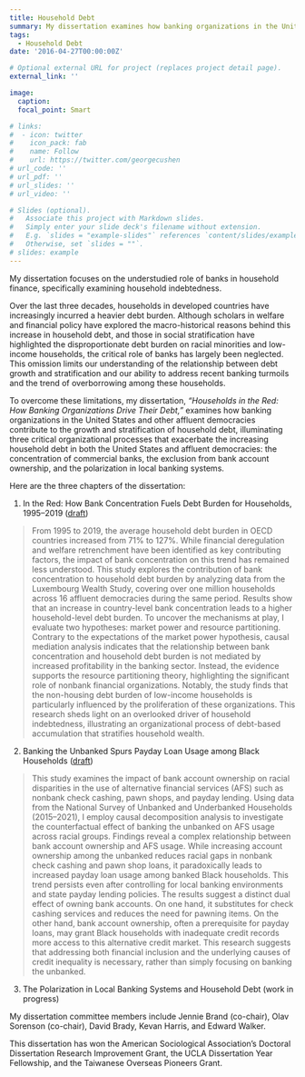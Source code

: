 ```yaml
---
title: Household Debt
summary: My dissertation examines how banking organizations in the United States and other affluent democracies contribute to the growth and stratification of household debt.  
tags:
  - Household Debt
date: '2016-04-27T00:00:00Z'

# Optional external URL for project (replaces project detail page).
external_link: ''

image:
  caption:
  focal_point: Smart

# links:
#  - icon: twitter
#    icon_pack: fab
#    name: Follow
#    url: https://twitter.com/georgecushen
# url_code: ''
# url_pdf: ''
# url_slides: ''
# url_video: ''

# Slides (optional).
#   Associate this project with Markdown slides.
#   Simply enter your slide deck's filename without extension.
#   E.g. `slides = "example-slides"` references `content/slides/example-slides.md`.
#   Otherwise, set `slides = ""`.
# slides: example
---
```

My dissertation focuses on the understudied role of banks in household finance, specifically examining household indebtedness. 

Over the last three decades, households in developed countries have increasingly incurred a heavier debt burden. Although scholars in welfare and financial policy have explored the macro-historical reasons behind this increase in household debt, and those in social stratification have highlighted the disproportionate debt burden on racial minorities and low-income households, the critical role of banks has largely been neglected. This omission limits our understanding of the relationship between debt growth and stratification and our ability to address recent banking turmoils and the trend of overborrowing among these households. 

To overcome these limitations, my dissertation, *“Households in the Red: How Banking Organizations Drive Their Debt,”* examines how banking organizations in the United States and other affluent democracies contribute to the growth and stratification of household debt, illuminating three critical organizational processes that exacerbate the increasing household debt in both the United States and affluent democracies: the concentration of commercial banks, the exclusion from bank account ownership, and the polarization in local banking systems. 

Here are the three chapters of the dissertation:

1. In the Red: How Bank Concentration Fuels Debt Burden for Households, 1995–2019 ([draft](https://doi.org/10.31235/osf.io/fx2tu))

> From 1995 to 2019, the average household debt burden in OECD countries increased from 71% to 127%. While financial deregulation and welfare retrenchment have been identified as key contributing factors, the impact of bank concentration on this trend has remained less understood. This study explores the contribution of bank concentration to household debt burden by analyzing data from the Luxembourg Wealth Study, covering over one million households across 16 affluent democracies during the same period. Results show that an increase in country-level bank concentration leads to a higher household-level debt burden. To uncover the mechanisms at play, I evaluate two hypotheses: market power and resource partitioning. Contrary to the expectations of the market power hypothesis, causal mediation analysis indicates that the relationship between bank concentration and household debt burden is not mediated by increased profitability in the banking sector. Instead, the evidence supports the resource partitioning theory, highlighting the significant role of nonbank financial organizations. Notably, the study finds that the non-housing debt burden of low-income households is particularly influenced by the proliferation of these organizations. This research sheds light on an overlooked driver of household indebtedness, illustrating an organizational process of debt-based accumulation that stratifies household wealth.

2. Banking the Unbanked Spurs Payday Loan Usage among Black Households ([draft](https://osf.io/preprints/socarxiv/mbx7f))
> This study examines the impact of bank account ownership on racial disparities in the use of alternative financial services (AFS) such as nonbank check cashing, pawn shops, and payday lending. Using data from the National Survey of Unbanked and Underbanked Households (2015–2021), I employ causal decomposition analysis to investigate the counterfactual effect of banking the unbanked on AFS usage across racial groups. Findings reveal a complex relationship between bank account ownership and AFS usage. While increasing account ownership among the unbanked reduces racial gaps in nonbank check cashing and pawn shop loans, it paradoxically leads to increased payday loan usage among banked Black households. This trend persists even after controlling for local banking environments and state payday lending policies. The results suggest a distinct dual effect of owning bank accounts. On one hand, it substitutes for check cashing services and reduces the need for pawning items. On the other hand, bank account ownership, often a prerequisite for payday loans, may grant Black households with inadequate credit records more access to this alternative credit market. This research suggests that addressing both financial inclusion and the underlying causes of credit inequality is necessary, rather than simply focusing on banking the unbanked.

3. The Polarization in Local Banking Systems and Household Debt (work in progress)

My dissertation committee members include Jennie Brand (co-chair), Olav Sorenson (co-chair), David Brady, Kevan Harris, and Edward Walker.

This dissertation has won the American Sociological Association’s Doctoral Dissertation Research Improvement Grant, the UCLA Dissertation Year Fellowship, and the Taiwanese Overseas Pioneers Grant.
